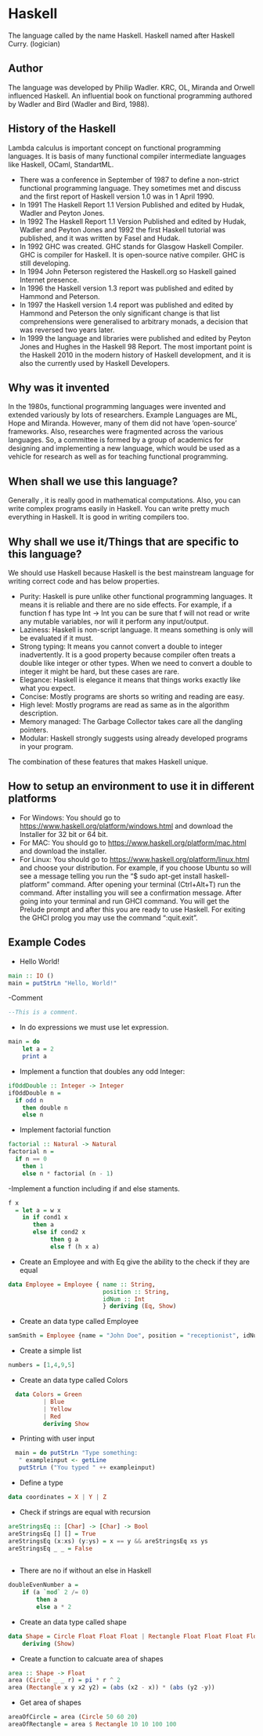 # Haskell
The language called by the name Haskell. Haskell named after Haskell Curry. (logician)	
## Author
The language was developed by Philip Wadler.  KRC, OL, Miranda and Orwell influenced Haskell.  An influential book on functional programming authored by Wadler and Bird (Wadler and Bird, 1988). 
## History of the Haskell
Lambda calculus is important concept on functional programming languages. It is basis of many functional compiler intermediate languages like Haskell, OCaml, StandartML. 
- There was a conference in September of 1987 to define a non-strict functional programming language. They sometimes met and discuss and the first report of Haskell version 1.0 was in 1 April 1990. 
- In 1991 The Haskell Report 1.1 Version Published and edited by Hudak, Wadler and Peyton Jones.
- In 1992 The Haskell Report 1.1 Version Published and edited by Hudak, Wadler and Peyton Jones and 1992 the first Haskell tutorial was published, and it was written by Fasel and Hudak. 
- In 1992 GHC was created. GHC stands for Glasgow Haskell Compiler. GHC is compiler for Haskell. It is open-source native compiler. GHC is still developing.
- In 1994 John Peterson registered the Haskell.org so Haskell gained Internet presence.
- In 1996 the Haskell version 1.3 report was published and edited by Hammond and Peterson.
- In 1997 the Haskell version 1.4 report was published and edited by Hammond and Peterson the only significant change is that list comprehensions were generalised to arbitrary monads, a decision that was reversed two years later.
- In 1999 the language and libraries were published and edited by Peyton Jones and Hughes in the Haskell 98 Report.
The most important point is the Haskell 2010 in the modern history of Haskell development, and it is also the currently used by Haskell Developers. 

## Why was it invented
In the 1980s, functional programming languages were invented and extended variously by lots of researchers. Example Languages are ML, Hope and Miranda. However, many of them did not have ‘open-source’ frameworks. Also, researches were fragmented across the various languages. So, a committee is formed by a group of academics for designing and implementing a new language, which would be used as a vehicle for research as well as for teaching functional programming.
## When shall we use this language?
Generally , it is really good in mathematical computations. Also, you can write complex programs easily in Haskell. You can write pretty much everything in Haskell. It is good in writing compilers too.
## Why shall we use it/Things that are specific to this language?
We should use Haskell because Haskell is the best mainstream language for writing correct code and has below properties.
- Purity:
Haskell is pure unlike other functional programming languages. It means it is reliable and there are no side effects. For example, if a function f has type Int -> Int you can be sure that f will not read or write any mutable variables, nor will it perform any input/output.
- Laziness:
Haskell is non-script language. It means something is only will be evaluated if it must.
- Strong typing:
It means you cannot convert a double to integer inadvertently. It is a good property because compiler often treats a double like integer or other types. When we need to convert a double to integer it might be hard, but these cases are rare.
- Elegance:
Haskell is elegance it means that things works exactly like what you expect.
- Concise:
Mostly programs are shorts so writing and reading are easy.
- High level:
Mostly programs are read as same as in the algorithm description. 
- Memory managed:
The Garbage Collector takes care all the dangling pointers.
- Modular:
Haskell strongly suggests using already developed programs in your program.

The combination of these features that makes Haskell unique.

## How to setup an environment to use it in different platforms
- For Windows:
You should go to https://www.haskell.org/platform/windows.html and download the Installer for 32 bit or 64 bit.
- For MAC:
You should go to https://www.haskell.org/platform/mac.html and download the installer.
- For Linux:
You should go to https://www.haskell.org/platform/linux.html and choose your distribution. For example, if you choose Ubuntu so will see a message telling you run the “$ sudo apt-get install haskell-platform” command. After opening your terminal (Ctrl+Alt+T) run the command. After installing you will see a confirmation message. After going into your terminal and run GHCI command. You will get the Prelude prompt and after this you are ready to use Haskell. For exiting the GHCI prolog you may use the command “:quit.exit”.

## Example Codes
- Hello World!
```haskell
main :: IO ()
main = putStrLn "Hello, World!"
```
-Comment
```haskell
--This is a comment.
```

- In do expressions we must use let expression.
```haskell
main = do
    let a = 2
    print a
```

- Implement a function that doubles any odd Integer:
```haskell
ifOddDouble :: Integer -> Integer
ifOddDouble n =
  if odd n
    then double n
    else n
```
- Implement factorial function
```haskell
factorial :: Natural -> Natural
factorial n =
  if n == 0
    then 1
    else n * factorial (n - 1)
```
-Implement a function including if and else staments.
```haskell
f x
  = let a = w x
    in if cond1 x
       then a
       else if cond2 x
            then g a
            else f (h x a)
```
- Create an Employee and with Eq give the ability to the check if they are equal
```haskell
data Employee = Employee { name :: String,	
						   position :: String,
						   idNum :: Int 
						   } deriving (Eq, Show)
```
- Create an data type called Employee
```haskell
samSmith = Employee {name = "John Doe", position = "receptionist", idNum = 01}
```
- Create a simple list
```haskell
numbers = [1,4,9,5]
```
- Create an data type called Colors
```haskell
  data Colors = Green
	      | Blue
	      | Yellow
	      | Red
          deriving Show
 ```
- Printing with user input
```haskell
  main = do putStrLn "Type something: 
   " exampleinput <- getLine 
   putStrLn ("You typed " ++ exampleinput)
```
- Define a type
```haskell
data coordinates = X | Y | Z
```

- Check if strings are equal with recursion
```haskell
areStringsEq :: [Char] -> [Char] -> Bool
areStringsEq [] [] = True
areStringsEq (x:xs) (y:ys) = x == y && areStringsEq xs ys
areStringsEq _ _ = False
 
```
- There are no if without an else in Haskell
```haskell
doubleEvenNumber a = 
	if (a `mod` 2 /= 0)
		then a
		else a * 2
```
- Create an data type called shape
```haskell
data Shape = Circle Float Float Float | Rectangle Float Float Float Float
	deriving (Show)
```
- Create a function to calcuate area of shapes
```haskell
area :: Shape -> Float
area (Circle _ _ r) = pi * r ^ 2
area (Rectangle x y x2 y2) = (abs (x2 - x)) * (abs (y2 -y))
```
- Get area of shapes
```haskell
areaOfCircle = area (Circle 50 60 20)
areaOfRectangle = area $ Rectangle 10 10 100 100
```

